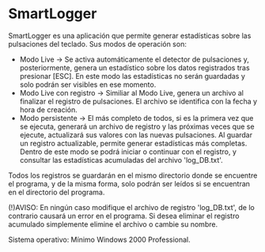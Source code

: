 # SmartLogger

SmartLogger es una aplicación que permite generar estadísticas sobre las pulsaciones del teclado.
Sus modos de operación son:
- Modo Live -> Se activa automáticamente el detector de pulsaciones y, posteriormente, genera un estadístico sobre los datos registrados tras presionar [ESC]. En este modo las estadísticas no serán guardadas y solo podrán ser visibles en ese momento.
- Modo Live con registro -> Similiar al Modo Live, genera un archivo al finalizar el registro de pulsaciones. El archivo se identifica con la fecha y hora de creación.
- Modo persistente -> El más completo de todos, si es la primera vez que se ejecuta, generará un archivo de registro y las próximas veces que se ejecute, actualizará sus valores con las nuevas pulsaciones. Al guardar un registro actualizable, permite generar estadísticas más completas. Dentro de este modo se podrá iniciar o continuar con el registro, y consultar las estadísticas acumuladas del archivo 'log_DB.txt'.

Todos los registros se guardarán en el mismo directorio donde se encuentre el programa, y de la misma forma, solo podrán ser leídos si se encuentran en el directorio del programa.

(!)AVISO: En ningún caso modifique el archivo de registro 'log_DB.txt', de lo contrario causará un error en el programa. Si desea eliminar el registro acumulado simplemente elimine el archivo o cambie su nombre.

Sistema operativo: Mínimo Windows 2000 Professional.
